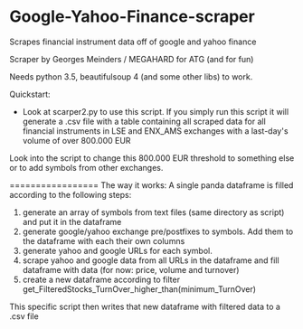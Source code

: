 # Google-Yahoo-Finance-scraper
Scrapes financial instrument data off of google and yahoo finance

Scraper by Georges Meinders / MEGAHARD for ATG (and for fun)


Needs python 3.5, beautifulsoup 4 (and some other libs) to work. 

Quickstart: 

- Look at scarper2.py to use this script. If you simply run this script it will generate a .csv file with a table containing 
all scraped data for all financial instruments in LSE and ENX_AMS exchanges with a last-day's volume of over 800.000 EUR

Look into the script to change this 800.000 EUR threshold to something else or to add symbols from other exchanges. 

=================
The way it works: 
A single panda dataframe is filled according to the following steps:
1. generate an array of symbols from text files (same directory as script) and put it in the dataframe
2. generate google/yahoo exchange pre/postfixes to symbols. Add them to the dataframe with each their own columns
3. generate yahoo and google URLs for each symbol.
4. scrape yahoo and google data from all URLs in the dataframe and fill dataframe with data (for now: price, volume and turnover)
5. create a new dataframe according to filter get_FilteredStocks_TurnOver_higher_than(minimum_TurnOver)

This specific script then writes that new dataframe with filtered data to a .csv file


